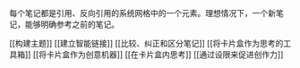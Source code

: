 每个笔记都是引用、反向引用的系统网格中的一个元素。理想情况下，一个新笔记，能够明确参考之前的笔记。


[[构建主题]]
[[建立智能链接]]
[[比较、纠正和区分笔记]]
[[将卡片盒作为思考的工具箱]]
[[将卡片盒作为创意机器]]
[[在卡片盒内思考]]
[[通过设限来促进创作力]]